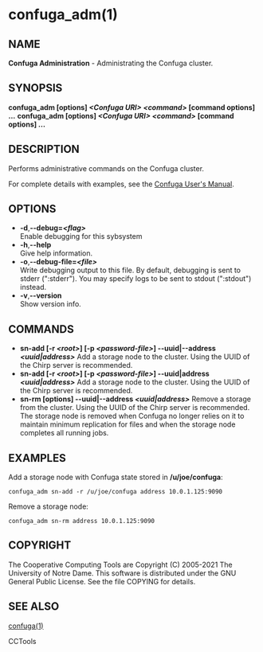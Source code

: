 






















# confuga_adm(1)

## NAME
**Confuga Administration** - Administrating the Confuga cluster.

## SYNOPSIS
**confuga_adm [options] _&lt;Confuga URI&gt;_ _&lt;command&gt;_ [command options] ...**
**confuga_adm [options] _&lt;Confuga URI&gt;_ _&lt;command&gt;_ [command options] ...**

## DESCRIPTION


Performs administrative commands on the Confuga cluster.


For complete details with examples, see the [Confuga User's Manual](http://ccl.cse.nd.edu/software/manuals/confuga.html).

## OPTIONS


- **-d**,**--debug=_&lt;flag&gt;_**<br />Enable debugging for this sybsystem
- **-h**,**--help**<br />Give help information.
- **-o**,**--debug-file=_&lt;file&gt;_**<br />Write debugging output to this file. By default, debugging is sent to stderr (":stderr"). You may specify logs to be sent to stdout (":stdout") instead.
- **-v**,**--version**<br />Show version info.


## COMMANDS


- **sn-add [-r _&lt;root&gt;_] [-p _&lt;password-file&gt;_] --uuid|--address _&lt;uuid|address&gt;_** Add a storage node to the cluster. Using the UUID of the Chirp server is recommended.
- **sn-add [-r _&lt;root&gt;_] [-p _&lt;password-file&gt;_] --uuid|address _&lt;uuid|address&gt;_** Add a storage node to the cluster. Using the UUID of the Chirp server is recommended.
- **sn-rm [options] --uuid|--address _&lt;uuid|address&gt;_** Remove a storage from the cluster. Using the UUID of the Chirp server is recommended. The storage node is removed when Confuga no longer relies on it to maintain minimum replication for files and when the storage node completes all running jobs.


## EXAMPLES


Add a storage node with Confuga state stored in **/u/joe/confuga**:

```
confuga_adm sn-add -r /u/joe/confuga address 10.0.1.125:9090
```


Remove a storage node:

```
confuga_adm sn-rm address 10.0.1.125:9090
```

## COPYRIGHT
The Cooperative Computing Tools are Copyright (C) 2005-2021 The University of Notre Dame.  This software is distributed under the GNU General Public License.  See the file COPYING for details.

## SEE ALSO
[confuga(1)](confuga.md)

CCTools
